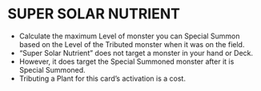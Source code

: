 # SUPER SOLAR NUTRIENT

*   Calculate the maximum Level of monster you can Special Summon based on the Level of the Tributed monster when it was on the field.
*   “Super Solar Nutrient” does not target a monster in your hand or Deck.
*   However, it does target the Special Summoned monster after it is Special Summoned.
*   Tributing a Plant for this card’s activation is a cost.
